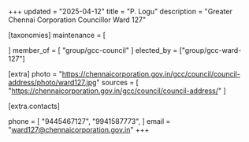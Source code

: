 +++
updated = "2025-04-12"
title = "P. Logu"
description = "Greater Chennai Corporation Councillor Ward 127"

[taxonomies]
maintenance = [

]
member_of = [
    "group/gcc-council"
]
elected_by = ["group/gcc-ward-127"]

[extra]
photo = "https://chennaicorporation.gov.in/gcc/council/council-address/photo/ward127.jpg"
sources = [
    "https://chennaicorporation.gov.in/gcc/council/council-address/"
]

[extra.contacts]

phone = [
    "9445467127",
    "9941587773",
    ]
email = "ward127@chennaicorporation.gov.in"
+++